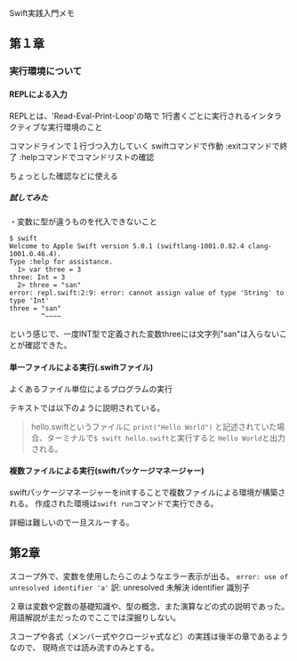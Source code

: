 Swift実践入門メモ
## 第１章

### 実行環境について

#### REPLによる入力
REPLとは、'Read-Eval-Print-Loop'の略で
1行書くごとに実行されるインタラクティブな実行環境のこと

コマンドラインで１行づつ入力していく
swiftコマンドで作動
:exitコマンドで終了
:helpコマンドでコマンドリストの確認

ちょっとした確認などに使える

##### 試してみた

・変数に型が違うものを代入できないこと

```bush
$ swift
Welcome to Apple Swift version 5.0.1 (swiftlang-1001.0.82.4 clang-1001.0.46.4).
Type :help for assistance.
  1> var three = 3
three: Int = 3
  2> three = "san"
error: repl.swift:2:9: error: cannot assign value of type 'String' to type 'Int'
three = "san"
        ^~~~~

```

という感じで、一度INT型で定義された変数threeには文字列"san"は入らないことが確認できた。

#### 単一ファイルによる実行(.swiftファイル)

よくあるファイル単位によるプログラムの実行

テキストでは以下のように説明されている。

>hello.swiftというファイルに
>`print("Hello World")`
>と記述されていた場合、ターミナルで`$ swift hello.swift`と実行すると
>`Hello World`と出力される。


#### 複数ファイルによる実行(swiftパッケージマネージャー)
swiftパッケージマネージャーをinitすることで複数ファイルによる環境が構築される。
作成された環境は`swift run`コマンドで実行できる。

詳細は難しいので一旦スルーする。

## 第2章

スコープ外で、変数を使用したらこのようなエラー表示が出る。
`error: use of unresolved identifier 'a'`
訳:
unresolved 未解決
identifier 識別子

２章は変数や定数の基礎知識や、型の概念、また演算などの式の説明であった。
用語解説が主だったのでここでは深掘りしない。

スコープや各式（メンバー式やクロージャ式など）の実践は後半の章であるようなので、
現時点では読み流すのみとする。
